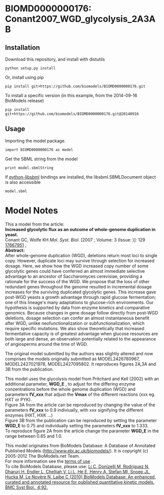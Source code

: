 # BIOMD0000000176: Conant2007_WGD_glycolysis_2A3AB

## Installation

Download this repository, and install with distutils

`python setup.py install`

Or, install using pip

`pip install git+https://github.com/biomodels/BIOMD0000000176.git`

To install a specific version (in this example, from the 2014-09-16 BioModels release)

`pip install git+https://github.com/biomodels/BIOMD0000000176.git@20140916`

## Usage

Importing the model package.

`import BIOMD0000000176 as model`

Get the SBML string from the model

`print model.sbmlString`

If [python-libsbml](https://pypi.python.org/pypi/python-libsbml) bindings are
installed, the libsbml.SBMLDocument object is also accessible

`model.sbml`


# Model Notes


This a model from the article:  
**Increased glycolytic flux as an outcome of whole-genome duplication in yeast.**   
Conant GC, Wolfe KH _Mol. Syst. Biol._ [2007 ; Volume: 3 (Issue: )]: 129
[17667951](http://www.ncbi.nlm.nih.gov/pubmed/17667951) ,  
**Abstract:**   
After whole-genome duplication (WGD), deletions return most loci to single
copy. However, duplicate loci may survive through selection for increased
dosage. Here, we show how the WGD increased copy number of some glycolytic
genes could have conferred an almost immediate selective advantage to an
ancestor of Saccharomyces cerevisiae, providing a rationale for the success of
the WGD. We propose that the loss of other redundant genes throughout the
genome resulted in incremental dosage increases for the surviving duplicated
glycolytic genes. This increase gave post-WGD yeasts a growth advantage
through rapid glucose fermentation; one of this lineage's many adaptations to
glucose-rich environments. Our hypothesis is supported by data from enzyme
kinetics and comparative genomics. Because changes in gene dosage follow
directly from post-WGD deletions, dosage selection can confer an almost
instantaneous benefit after WGD, unlike neofunctionalization or
subfunctionalization, which require specific mutations. We also show
theoretically that increased fermentative capacity is of greatest advantage
when glucose resources are both large and dense, an observation potentially
related to the appearance of angiosperms around the time of WGD.

  
  

The original model submitted by the authors was slightly altered and now
comprises the models originally submitted as MODEL2426780967, MODEL2427021978,
MODEL2427095802. It reproduces figures 2A,3A and 3B from the publication.

This model uses the glycolysis model from Pritchard and Kell (2002) with an
additional parameter, **WGD_E** , to adjust for the differing enzyme
conzentrations before the whole genome duplication (WGD) and parameters
**fV_xxx** that adjust the **Vmax** of the different reactions (xxx eg. HXT or
PYK).  
Figure 3A from the article can be reproduced by changing the value of the
parameters **fV_xxx** to 0.9 indiviually, with xxx signifying the different
enzymes (HXT, HXK ...)  
Figure 3B from the publication can be reproduced by setting the parameter
**WGD_E** to 0.75 and individually setting the parameters **fV_xxx** to 1.333.  
To reproduce figure 2A from the article change the parameter **WGD_E** in the
range between 0.65 and 1.0.

This model originates from BioModels Database: A Database of Annotated
Published Models (http://www.ebi.ac.uk/biomodels/). It is copyright (c)
2005-2012 The BioModels.net Team.  
For more information see the [terms of
use](http://www.ebi.ac.uk/biomodels/legal.html) .  
To cite BioModels Database, please use: [Li C, Donizelli M, Rodriguez N,
Dharuri H, Endler L, Chelliah V, Li L, He E, Henry A, Stefan MI, Snoep JL,
Hucka M, Le Novère N, Laibe C (2010) BioModels Database: An enhanced, curated
and annotated resource for published quantitative kinetic models. BMC Syst
Biol., 4:92.](http://www.ncbi.nlm.nih.gov/pubmed/20587024)


